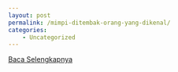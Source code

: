 ```yaml
---
layout: post
permalink: /mimpi-ditembak-orang-yang-dikenal/
categories:
    - Uncategorized
---
```


[Baca Selengkapnya](/10)